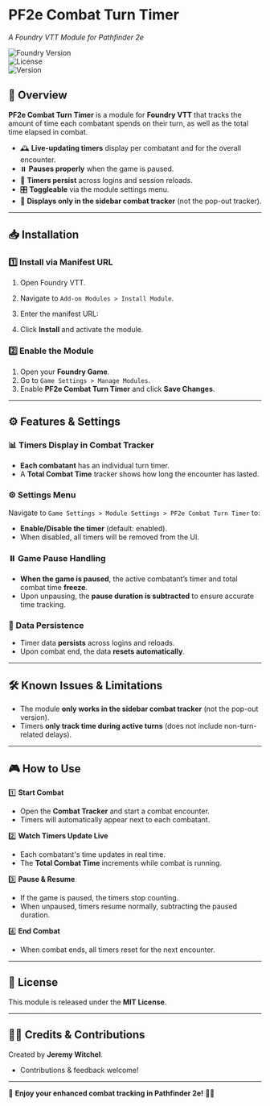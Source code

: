 # PF2e Combat Turn Timer  
_A Foundry VTT Module for Pathfinder 2e_

![Foundry Version](https://img.shields.io/badge/Foundry_VTT-10%2B-orange)  
![License](https://img.shields.io/badge/license-MIT-green)  
![Version](https://img.shields.io/badge/version-1.0.0-blue)

## 📜 Overview  
**PF2e Combat Turn Timer** is a module for **Foundry VTT** that tracks the amount of time each combatant spends on their turn, as well as the total time elapsed in combat.

- 🕰️ **Live-updating timers** display per combatant and for the overall encounter.  
- ⏸️ **Pauses properly** when the game is paused.  
- 💾 **Timers persist** across logins and session reloads.  
- 🎛️ **Toggleable** via the module settings menu.  
- 📌 **Displays only in the sidebar combat tracker** (not the pop-out tracker).  

---

## 📥 Installation  

### 1️⃣ Install via Manifest URL  
1. Open Foundry VTT.  
2. Navigate to `Add-on Modules > Install Module`.  
3. Enter the manifest URL:


4. Click **Install** and activate the module.

### 2️⃣ Enable the Module  
1. Open your **Foundry Game**.  
2. Go to `Game Settings > Manage Modules`.  
3. Enable **PF2e Combat Turn Timer** and click **Save Changes**.

---

## ⚙️ Features & Settings  

### 📊 Timers Display in Combat Tracker  
- **Each combatant** has an individual turn timer.  
- A **Total Combat Time** tracker shows how long the encounter has lasted.  

### ⚙️ Settings Menu  
Navigate to `Game Settings > Module Settings > PF2e Combat Turn Timer` to:  
- **Enable/Disable the timer** (default: enabled).  
- When disabled, all timers will be removed from the UI.

### ⏸️ Game Pause Handling  
- **When the game is paused**, the active combatant’s timer and total combat time **freeze**.  
- Upon unpausing, the **pause duration is subtracted** to ensure accurate time tracking.  

### 🔄 Data Persistence  
- Timer data **persists** across logins and reloads.  
- Upon combat end, the data **resets automatically**.

---

## 🛠️ Known Issues & Limitations  
- The module **only works in the sidebar combat tracker** (not the pop-out version).  
- Timers **only track time during active turns** (does not include non-turn-related delays).  

---

## 🎮 How to Use  

1️⃣ **Start Combat**  
- Open the **Combat Tracker** and start a combat encounter.  
- Timers will automatically appear next to each combatant.  

2️⃣ **Watch Timers Update Live**  
- Each combatant's time updates in real time.  
- The **Total Combat Time** increments while combat is running.  

3️⃣ **Pause & Resume**  
- If the game is paused, the timers stop counting.  
- When unpaused, timers resume normally, subtracting the paused duration.  

4️⃣ **End Combat**  
- When combat ends, all timers reset for the next encounter.  

---

## 📜 License  
This module is released under the **MIT License**.  

---

## 👨‍💻 Credits & Contributions  
Created by **Jeremy Witchel**.  

- Contributions & feedback welcome!  

---

🚀 **Enjoy your enhanced combat tracking in Pathfinder 2e!** 🎲🔥  


